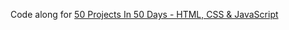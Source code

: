 Code along for [50 Projects In 50 Days - HTML, CSS & JavaScript](https://www.udemy.com/course/50-projects-50-days/learn/lecture/23594652#overview)